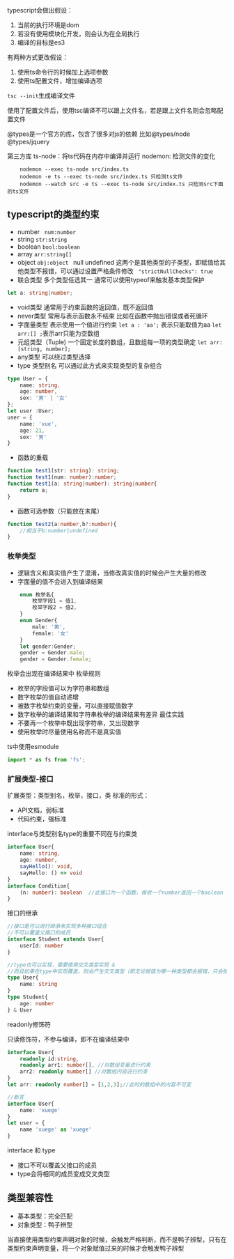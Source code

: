 typescript会做出假设：
1. 当前的执行环境是dom
2. 若没有使用模块化开发，则会认为在全局执行
3. 编译的目标是es3

有两种方式更改假设：
1. 使用ts命令行的时候加上选项参数
2. 使用ts配置文件，增加编译选项

`tsc --init`生成编译文件

使用了配置文件后，使用tsc编译不可以跟上文件名，若是跟上文件名则会忽略配置文件

@types是一个官方的库，包含了很多对js的依赖
比如@types/node @types/jquery

第三方库
ts-node：将ts代码在内存中编译并运行
nodemon: 检测文件的变化
```
    nodemon --exec ts-node src/index.ts 
    nodemon -e ts --exec ts-node src/index.ts 只检测ts文件
    nodemon --watch src -e ts --exec ts-node src/index.ts 只检测src下面的ts文件
```

## typescript的类型约束

- number `  num:number `
- string ` str:string `
- boolean `bool:boolean `
- array `arr:string[] `
- object `obj:object `
null undefined  这两个是其他类型的子类型，即赋值给其他类型不报错，可以通过设置严格条件修改 ` "strictNullChecks": true`
- 联合类型 
多个类型任选其一
通常可以使用typeof来触发基本类型保护
```typescript
let a: string|number;
```
- void类型 
通常用于约束函数的返回值，既不返回值
- never类型 
常用与表示函数永不结束
    比如在函数中抛出错误或者死循环
- 字面量类型 表示使用一个值进行约束
 `let a : 'aa';` 表示只能取值为aa
 `let arr:[] ;`表示arr只能为空数组
- 元组类型（Tuple) 一个固定长度的数组，且数组每一项的类型确定
 `let arr:[string, number];`
- any类型 可以绕过类型选择
- type 类型别名
可以通过此方式来实现类型的复杂组合
``` ts
type User = {
    name: string,
    age: number,
    sex: '男' | '女'
};
let user :User;
user = {
    name: 'xue',
    age: 21,
    sex: '男'
}
```

- 函数的重载

``` ts
function test1(str: string): string;
function test1(num: number):number;
function test1(a: string|number): string|number{
    return a;
}
```
- 函数可选参数（只能放在末尾）

``` ts
function test2(a:number,b?:number){
    //相当于b:number|undefined
}
```

### 枚举类型
- 逻辑含义和真实值产生了混淆，当修改真实值的时候会产生大量的修改
- 字面量的值不会进入到编译结果
```ts
    enum 枚举名{
        枚举字段1 = 值1,
        枚举字段2 = 值2,
    }
    enum Gender{
        male: '男',
        female: '女'
    }
    let gender:Gender;
    gender = Gender.male;
    gender = Gender.female;
```
枚举会出现在编译结果中
枚举规则

- 枚举的字段值可以为字符串和数组
- 数字枚举的值自动递增
- 被数字枚举约束的变量，可以直接赋值数字
- 数字枚举的编译结果和字符串枚举的编译结果有差异
最佳实践
- 不要再一个枚举中既出现字符串，又出现数字
- 使用枚举时尽量使用名称而不是真实值

ts中使用esmodule
``` ts
import * as fs from 'fs';
```

### 扩展类型-接口
扩展类型：类型别名，枚举，接口，类
标准的形式：

- API文档，弱标准
- 代码约束，强标准

interface与类型别名type的重要不同在与约束类
```ts
interface User{
    name: string,
    age: number,
    sayHello(): void,
    sayHello: () => void
}
interface Condition{
    (n: number): boolean  //此接口为一个函数，接收一个number返回一个boolean
}   
```

接口的继承

```ts
//接口是可以进行继承来实现多种接口组合
//不可以覆盖父接口的成员
interface Student extends User{
    userId: number
}

//type也可以实现，需要使用交叉类型实现 & 
//而且如果在type中实现覆盖，则会产生交叉类型（即无论赋值为哪一种类型都会报错，只会提示具有两种类型都存在的函数）
type User{
    name: string
}
type Student{
    age: number
} & User
```
readonly修饰符

只读修饰符，不参与编译，即不在编译结果中

```ts
interface User{
    readonly id:string,
    readonly arr1: number[], //对数组变量进行约束
    arr2: readonly number[] //对数组内容进行约束
}
let arr: readonly number[] = [1,2,3];//此时的数组中的内容不可变

//断言
interface User{
    name: 'xuege'
}
let user = {
    name 'xuege' as 'xuege'
}
```

interface 和 type
- 接口不可以覆盖父接口的成员
- type会将相同的成员变成交叉类型

## 类型兼容性
- 基本类型：完全匹配
- 对象类型：鸭子辨型

当直接使用类型约束声明对象的时候，会触发严格判断，而不是鸭子辨型，只有在类型约束声明变量，将一个对象赋值过来的时候才会触发鸭子辨型
